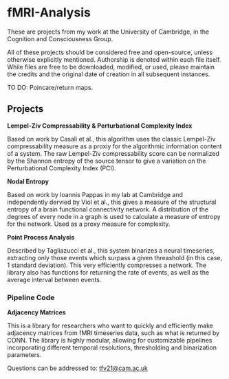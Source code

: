 # fMRI-Analysis
These are projects from my work at the University of Cambridge, in the Cognition and Consciousness Group.

All of these projects should be considered free and open-source, unless otherwise explicitly mentioned. Authorship is denoted within each file itself. While files are free to be downloaded, modified, or used, please maintain the credits and the original date of creation in all subsequent instances. 

TO DO: Poincare/return maps.

## Projects

__Lempel-Ziv Compressability & Perturbational Complexity Index__

Based on work by Casali et al., this algorithm uses the classic Lempel-Ziv compressability measure as a proxiy for the algorithmic information content of a system. The raw Lempel-Ziv compressability score can be normalized by the Shannon entropy of the source tensor to give a variation on the Perturbational Complexity Index (PCI). 

__Nodal Entropy__

Based on work by Ioannis Pappas in my lab at Cambridge and independently dervied by Viol et al., this gives a measure of the structural entropy of a brain functional connectivity network. A distribution of the degrees of every node in a graph is used to calculate a measure of entropy for the network. Used as a proxy measure for complexity. 

__Point Process Analysis__

Described by Tagliazucci et al., this system binarizes a neural timeseries, extracting only those events which surpass a given threashold (in this case, 1 standard deviation). This very efficiently compresses a network. The library also has functions for returning the rate of events, as well as the average interval between events. 

### Pipeline Code

__Adjacency Matrices__

This is a library for researchers who want to quickly and efficiently make adjacency matrices from fMRI timeseries data, such as what is returned by CONN. The library is highly modular, allowing for customizable pipelines incorporating different temporal resolutions, thresholding and binarization parameters. 

Questions can be addressed to:
tfv21@cam.ac.uk
